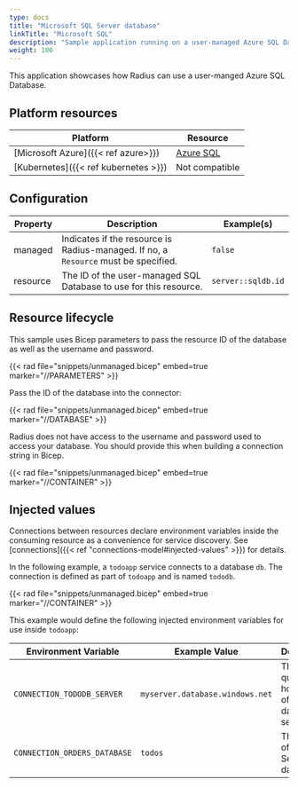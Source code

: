 ```yaml
---
type: docs
title: "Microsoft SQL Server database"
linkTitle: "Microsoft SQL"
description: "Sample application running on a user-managed Azure SQL Database"
weight: 100
---
```


This application showcases how Radius can use a user-manged Azure SQL Database. 


## Platform resources

| Platform                             | Resource                                                       |
| ------------------------------------ | -------------------------------------------------------------- |
| [Microsoft Azure]({{< ref azure>}})  | [Azure SQL](https://docs.microsoft.com/en-us/azure/azure-sql/) |
| [Kubernetes]({{< ref kubernetes >}}) | Not compatible                                                 |

## Configuration

| Property | Description                                                                         | Example(s)         |
| -------- | ----------------------------------------------------------------------------------- | ------------------ |
| managed  | Indicates if the resource is Radius-managed. If no, a `Resource` must be specified. | `false`            |
| resource | The ID of the user-managed SQL Database to use for this resource.                  | `server::sqldb.id` |

## Resource lifecycle

This sample uses Bicep parameters to pass the resource ID of the database as well as the username and password.

{{< rad file="snippets/unmanaged.bicep" embed=true marker="//PARAMETERS" >}}

Pass the ID of the database into the connector:

{{< rad file="snippets/unmanaged.bicep" embed=true marker="//DATABASE" >}}

Radius does not have access to the username and password used to access your database. You should provide this when building a connection string in Bicep.

{{< rad file="snippets/unmanaged.bicep" embed=true marker="//CONTAINER" >}}

## Injected values

Connections between resources declare environment variables inside the consuming resource as a convenience for service discovery. See [connections]({{< ref "connections-model#injected-values" >}}) for details.

In the following example, a `todoapp` service connects to a database `db`. The connection is defined as part of `todoapp` and is named `tododb`.

{{< rad file="snippets/unmanaged.bicep" embed=true marker="//CONTAINER" >}}

This example would define the following injected environment variables for use inside `todoapp`:

| Environment Variable         | Example Value                   | Description                                          |
| ---------------------------- | ------------------------------- | ---------------------------------------------------- |
| `CONNECTION_TODODB_SERVER`   | `myserver.database.windows.net` | The fully-qualified hostname of the database server. |
| `CONNECTION_ORDERS_DATABASE` | `todos`                         | The name of the SQL Server database.                 |
